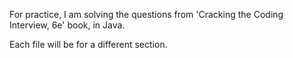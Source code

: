 For practice, I am solving the questions from 'Cracking the Coding Interview, 6e' book, in Java.

Each file will be for a different section. 